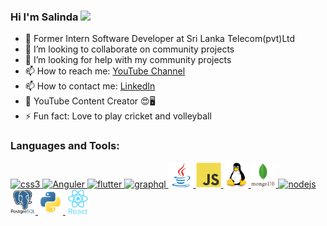 ### Hi I'm Salinda <img src="https://raw.githubusercontent.com/MartinHeinz/MartinHeinz/master/wave.gif" width="30px">

- 🏢 Former Intern Software Developer at Sri Lanka Telecom(pvt)Ltd
- 👯 I’m looking to collaborate on community projects
- 🤔 I’m looking for help with my community projects
- 📫 How to reach me: [YouTube Channel](https://www.youtube.com/channel/UCVvyfiGiY29DZzQS_g3U4tQ)
- 📫 How to contact me: [LinkedIn](https://www.linkedin.com/in/salinda-jayasundara-09b61b174)
- 📌 YouTube Content Creator 😍🖥
- ⚡ Fun fact: Love to play cricket and volleyball



<h3 align="left">Languages and Tools:</h3>
<p align="left"> <a href="https://www.w3schools.com/css/" target="_blank"> <img src="https://miro.medium.com/max/600/1*usQX20oLxChIAupsuRi7GQ.png" alt="css3" width="70" height="40"/> </a> <a href="https://angular.io/" target="_blank"> <img src="https://cdn.worldvectorlogo.com/logos/angular-icon-1.svg" alt="Anguler" width="40" height="40"/> </a> <a href="https://flutter.dev" target="_blank"> <img src="https://www.vectorlogo.zone/logos/flutterio/flutterio-icon.svg" alt="flutter" width="40" height="40"/> </a> <a href="https://graphql.org" target="_blank"> <img src="https://www.vectorlogo.zone/logos/graphql/graphql-icon.svg" alt="graphql" width="40" height="40"/> </a> <a href="https://www.java.com" target="_blank"> <img src="https://raw.githubusercontent.com/devicons/devicon/master/icons/java/java-original.svg" alt="java" width="40" height="40"/> </a> <a href="https://developer.mozilla.org/en-US/docs/Web/JavaScript" target="_blank"> <img src="https://raw.githubusercontent.com/devicons/devicon/master/icons/javascript/javascript-original.svg" alt="javascript" width="40" height="40"/> </a> <a href="https://www.linux.org/" target="_blank"> <img src="https://raw.githubusercontent.com/devicons/devicon/master/icons/linux/linux-original.svg" alt="linux" width="40" height="40"/> </a> <a href="https://www.mongodb.com/" target="_blank"> <img src="https://raw.githubusercontent.com/devicons/devicon/master/icons/mongodb/mongodb-original-wordmark.svg" alt="mongodb" width="40" height="40"/> </a> <a href="https://nodejs.org" target="_blank"> <img src="https://icon-library.com/images/node-js-icon/node-js-icon-19.jpg" alt="nodejs" width="60" height="40"/> </a> <a href="https://www.postgresql.org" target="_blank"> <img src="https://raw.githubusercontent.com/devicons/devicon/master/icons/postgresql/postgresql-original-wordmark.svg" alt="postgresql" width="40" height="40"/> </a> <a href="https://www.python.org" target="_blank"> <img src="https://raw.githubusercontent.com/devicons/devicon/master/icons/python/python-original.svg" alt="python" width="40" height="40"/> </a> <a href="https://reactjs.org/" target="_blank"> <img src="https://raw.githubusercontent.com/devicons/devicon/master/icons/react/react-original-wordmark.svg" alt="react" width="40" height="40"/> </a> <a 
